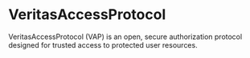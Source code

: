 # VeritasAccessProtocol
VeritasAccessProtocol (VAP) is an open, secure authorization protocol designed for trusted access to protected user resources.
